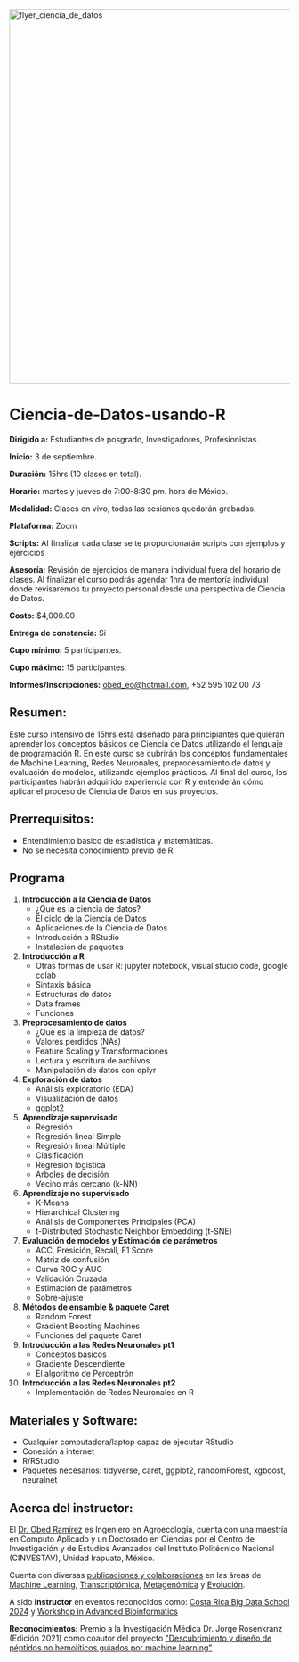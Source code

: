 <img width="671" alt="flyer_ciencia_de_datos" src="https://github.com/user-attachments/assets/27cd17f3-2c46-497b-ad07-b00017f516f3">

# Ciencia-de-Datos-usando-R

**Dirigido a:** Estudiantes de posgrado, Investigadores, Profesionistas.

**Inicio:** 3 de septiembre. 

**Duración:** 15hrs (10 clases en total).

**Horario:** martes y jueves de 7:00-8:30 pm. hora de México.

**Modalidad:** Clases en vivo, todas las sesiones quedarán grabadas. 

**Plataforma:** Zoom

**Scripts:** Al finalizar cada clase se te proporcionarán scripts con ejemplos y ejercicios

**Asesoría:**  Revisión de ejercicios de manera individual fuera del horario de clases. 
Al finalizar el curso podrás agendar 1hra de mentoría individual donde revisaremos tu proyecto personal desde una perspectiva de Ciencia de Datos.

**Costo:** $4,000.00 	

**Entrega de constancia:** Si

**Cupo mínimo:** 5 participantes.

**Cupo máximo:** 15 participantes.

**Informes/Inscripciones:** obed_eo@hotmail.com,  +52 595 102 00 73

## Resumen:
Este curso intensivo de 15hrs está diseñado para principiantes que quieran aprender los conceptos básicos de Ciencia de Datos utilizando el lenguaje de programación R. En este curso se cubrirán los conceptos fundamentales de Machine Learning, Redes Neuronales, preprocesamiento de datos y evaluación de modelos, utilizando ejemplos prácticos. Al final del curso, los participantes habrán adquirido experiencia con R y entenderán cómo aplicar el proceso de Ciencia de Datos en sus proyectos.

## Prerrequisitos:
-	Entendimiento básico de estadística y matemáticas.
-	No se necesita conocimiento previo de R.

## Programa

1. **Introducción a la Ciencia de Datos**
    - ¿Qué es la ciencia de datos?
    - El ciclo de la Ciencia de Datos
    -	Aplicaciones de la Ciencia de Datos
    -	Introducción a RStudio
    -	Instalación de paquetes
2. **Introducción a R**
    - Otras formas de usar R: jupyter notebook, visual studio code, google colab
    -	Sintaxis básica
    -	Estructuras de datos
    -	Data frames
    -	Funciones
3.	**Preprocesamiento de datos**
    -	¿Qué es la limpieza de datos?
    -	Valores perdidos (NAs)
    -	Feature Scaling y Transformaciones
    -	Lectura y escritura de archivos
    -	Manipulación de datos con dplyr
4.	**Exploración de datos**
    -	Análisis exploratorio (EDA)
    -	Visualización de datos
    -	ggplot2 
5.	**Aprendizaje supervisado**
    -	Regresión
      -	Regresión lineal Simple
      -	Regresión lineal Múltiple
    -	Clasificación
      -	Regresión logística
      -	Arboles de decisión
      -	Vecino más cercano (k-NN)
6.	**Aprendizaje no supervisado**
    -	K-Means
    -	Hierarchical Clustering
    -	Análisis de Componentes Principales (PCA)
    -	t-Distributed Stochastic Neighbor Embedding (t-SNE)
7.	**Evaluación de modelos y Estimación de parámetros**
      -	ACC, Presición, Recall, F1 Score
      -	Matriz de confusión
      -	Curva ROC y AUC
      -	Validación Cruzada
      -	Estimación de parámetros
      -	Sobre-ajuste
8.	**Métodos de ensamble & paquete Caret**
      -	Random Forest
      -	Gradient Boosting Machines
      -	Funciones del paquete Caret
9.	**Introducción a las Redes Neuronales pt1**
    -	Conceptos básicos
    -	Gradiente Descendiente
    -	El algoritmo de Perceptrón
10.	**Introducción a las Redes Neuronales pt2**
    -	Implementación de Redes Neuronales en R

## Materiales y Software:
-	Cualquier computadora/laptop capaz de ejecutar RStudio
-	Conexión a internet
-   R/RStudio
-   Paquetes necesarios: tidyverse, caret, ggplot2, randomForest, xgboost, neuralnet

## Acerca del instructor:
El [Dr. Obed Ramírez](https://www.linkedin.com/in/obed-ram%C3%ADrez-s%C3%A1nchez-370565131/) es Ingeniero en Agroecología, cuenta con una maestría en Computo Aplicado y un Doctorado en Ciencias por el Centro de Investigación y de Estudios Avanzados del Instituto Politécnico Nacional (CINVESTAV), Unidad Irapuato, México.

Cuenta con diversas [publicaciones y colaboraciones](https://www.researchgate.net/profile/Obed-Ramirez) en las áreas de [Machine Learning](https://www.nature.com/articles/s41598-020-73644-6), [Transcriptómica](https://academic.oup.com/nar/article/48/4/e21/5687825?login=false), [Metagenómica](https://www.mdpi.com/2073-4395/14/2/357) y [Evolución](https://onlinelibrary.wiley.com/doi/10.1002/ece3.10707).

A sido **instructor** en eventos reconocidos como:
[Costa Rica Big Data School 2024](https://www.redconare.ac.cr/crbds2024/) y [Workshop in Advanced Bioinformatics](https://lavis.unam.mx/bioinformatics1/)

**Reconocimientos:** Premio a la Investigación Médica Dr. Jorge Rosenkranz (Edición 2021) como coautor del proyecto ["Descubrimiento y diseño de péptidos no hemolíticos guiados por machine learning"](https://portal.cinvestav.mx/uga-langebio/comunicacion/divulgacion/descubrimiento-y-dise241o-de-p233ptidos-no-hemol237ticos-guiados-por-machine-learning)
